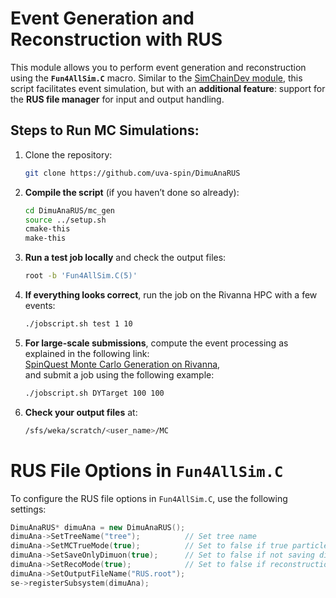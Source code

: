 # Event Generation and Reconstruction with RUS

This module allows you to perform event generation and reconstruction using the **`Fun4AllSim.C`** macro. Similar to the [SimChainDev module](https://github.com/E1039-Collaboration/e1039-analysis/tree/master/SimChainDev), this script facilitates event simulation, but with an **additional feature**: support for the **RUS file manager** for input and output handling.


## Steps to Run MC Simulations:
1. Clone the repository:
    ```bash
   git clone https://github.com/uva-spin/DimuAnaRUS 

2. **Compile the script** (if you haven’t done so already):
    ```bash
    cd DimuAnaRUS/mc_gen 
    source ../setup.sh    
    cmake-this
    make-this
    ```
3. **Run a test job locally** and check the output files:
    ```bash
    root -b 'Fun4AllSim.C(5)'
    ```
4. **If everything looks correct**, run the job on the Rivanna HPC with a few events:
    ```bash
    ./jobscript.sh test 1 10
    ```
5. **For large-scale submissions**, compute the event processing as explained in the following link:  
   [SpinQuest Monte Carlo Generation on Rivanna](https://confluence.admin.virginia.edu/display/twist/SpinQuest+Monte+Carlo+Generation+on+Rivanna),  
   and submit a job using the following example:
    ```bash
    ./jobscript.sh DYTarget 100 100
    ```
6. **Check your output files** at:
    ```bash
    /sfs/weka/scratch/<user_name>/MC

# RUS File Options in `Fun4AllSim.C`

To configure the RUS file options in `Fun4AllSim.C`, use the following settings:

```cpp
DimuAnaRUS* dimuAna = new DimuAnaRUS();
dimuAna->SetTreeName("tree");          // Set tree name
dimuAna->SetMCTrueMode(true);          // Set to false if true particle info is not needed
dimuAna->SetSaveOnlyDimuon(true);      // Set to false if not saving dimuons
dimuAna->SetRecoMode(true);            // Set to false if reconstruction is not needed
dimuAna->SetOutputFileName("RUS.root");
se->registerSubsystem(dimuAna);

